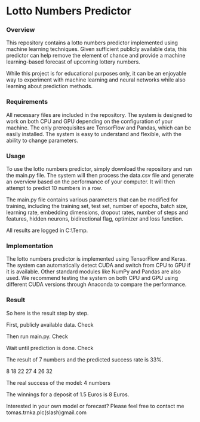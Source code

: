 # Lotto Numbers Predictor

### Overview
This repository contains a lotto numbers predictor implemented using machine learning techniques. Given sufficient publicly available data, this predictor can help remove the element of chance and provide a machine learning-based forecast of upcoming lottery numbers. 

While this project is for educational purposes only, it can be an enjoyable way to experiment with machine learning and neural networks while also learning about prediction methods.

### Requirements
All necessary files are included in the repository. The system is designed to work on both CPU and GPU depending on the configuration of your machine. The only prerequisites are TensorFlow and Pandas, which can be easily installed. The system is easy to understand and flexible, with the ability to change parameters.

### Usage
To use the lotto numbers predictor, simply download the repository and run the main.py file. The system will then process the data.csv file and generate an overview based on the performance of your computer. It will then attempt to predict 10 numbers in a row.

The main.py file contains various parameters that can be modified for training, including the training set, test set, number of epochs, batch size, learning rate, embedding dimensions, dropout rates, number of steps and features, hidden neurons, bidirectional flag, optimizer and loss function.

All results are logged in C:\Temp.

### Implementation

The lotto numbers predictor is implemented using TensorFlow and Keras. The system can automatically detect CUDA and switch from CPU to GPU if it is available. Other standard modules like NumPy and Pandas are also used. We recommend testing the system on both CPU and GPU using different CUDA versions through Anaconda to compare the performance.

### Result
So here is the result step by step.

First, publicly available data. Check

Then run main.py. Check

Wait until prediction is done. Check

The result of 7 numbers and the predicted success rate is 33%.

8 18 22 27 4 26 32

The real success of the model: 4 numbers

The winnings for a deposit of 1.5 Euros is 8 Euros.

Interested in your own model or forecast? Please feel free to contact me tomas.trnka.plc(slash)gmail.com